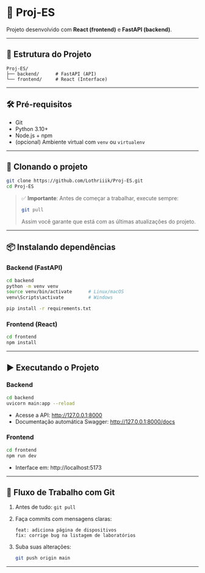 
# 🚀 Proj-ES

Projeto desenvolvido com **React (frontend)** e **FastAPI (backend)**. 

---

## 📁 Estrutura do Projeto

```
Proj-ES/
├── backend/      # FastAPI (API)
└── frontend/     # React (Interface)
```

---

## 🛠️ Pré-requisitos

- Git
- Python 3.10+
- Node.js + npm
- (opcional) Ambiente virtual com `venv` ou `virtualenv`

---

## 🚧 Clonando o projeto

```bash
git clone https://github.com/Lothriiik/Proj-ES.git
cd Proj-ES
```

> ✅ **Importante**: Antes de começar a trabalhar, execute sempre:
>
> ```bash
> git pull
> ```
> Assim você garante que está com as últimas atualizações do projeto.

---

## 📦 Instalando dependências

### Backend (FastAPI)

```bash
cd backend
python -m venv venv
source venv/bin/activate      # Linux/macOS
venv\Scripts\activate         # Windows

pip install -r requirements.txt
```

### Frontend (React)

```bash
cd frontend
npm install
```

---

## ▶️ Executando o Projeto

### Backend

```bash
cd backend
uvicorn main:app --reload
```

- Acesse a API: http://127.0.0.1:8000
- Documentação automática Swagger: http://127.0.0.1:8000/docs

### Frontend

```bash
cd frontend
npm run dev
```

- Interface em: http://localhost:5173

---

## 🔁 Fluxo de Trabalho com Git

1. Antes de tudo: `git pull`

2. Faça commits com mensagens claras:
   ```
   feat: adiciona página de dispositivos
   fix: corrige bug na listagem de laboratórios
   ```
3. Suba suas alterações:
   ```bash
   git push origin main

   ```

---

